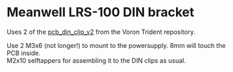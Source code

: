 # Meanwell LRS-100 DIN bracket

Uses 2 of the [pcb_din_clip_v2](https://github.com/VoronDesign/Voron-Trident/blob/main/STLs/ElectronicsBay/pcb_din_clip_v2_x5.stl) from the Voron Trident repository.  

Use 2 M3x6 (not longer!) to mount to the powersupply. 8mm will touch the PCB inside.  
M2x10 selftappers for assembling it to the DIN clips as usual.  